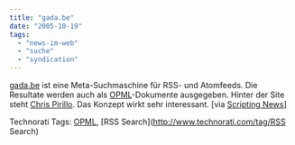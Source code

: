 ```yaml
---
title: "gada.be"
date: "2005-10-19"
tags: 
  - "news-im-web"
  - "suche"
  - "syndication"
---
```


[gada.be](http://gada.be/) ist eine Meta-Suchmaschine für RSS- und Atomfeeds. Die Resultate werden auch als [OPML](http://de.wikipedia.org/wiki/OPML)\-Dokumente ausgegeben. Hinter der Site steht [Chris Pirillo](http://chris.pirillo.com/). Das Konzept wirkt sehr interessant. \[via [Scripting News](http://www.scripting.com/)\]

Technorati Tags: [OPML](http://www.technorati.com/tag/OPML), [RSS Search](http://www.technorati.com/tag/RSS Search)
